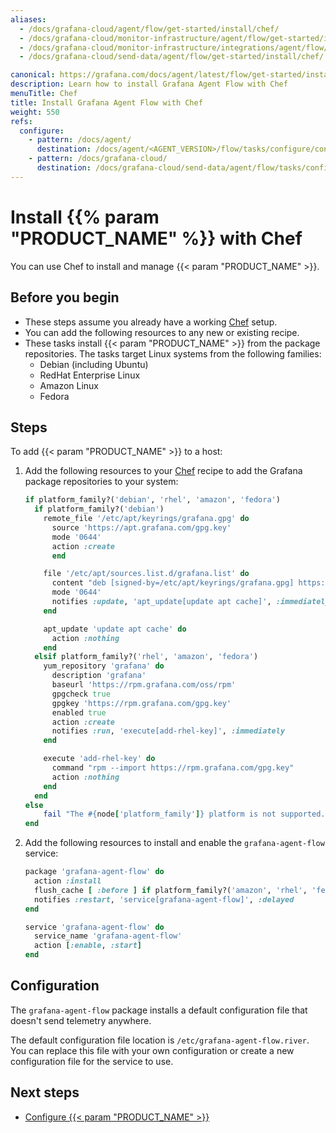```yaml
---
aliases:
  - /docs/grafana-cloud/agent/flow/get-started/install/chef/
  - /docs/grafana-cloud/monitor-infrastructure/agent/flow/get-started/install/chef/
  - /docs/grafana-cloud/monitor-infrastructure/integrations/agent/flow/get-started/install/chef/
  - /docs/grafana-cloud/send-data/agent/flow/get-started/install/chef/

canonical: https://grafana.com/docs/agent/latest/flow/get-started/install/chef/
description: Learn how to install Grafana Agent Flow with Chef
menuTitle: Chef
title: Install Grafana Agent Flow with Chef
weight: 550
refs:
  configure:
    - pattern: /docs/agent/
      destination: /docs/agent/<AGENT_VERSION>/flow/tasks/configure/configure-linux/
    - pattern: /docs/grafana-cloud/
      destination: /docs/grafana-cloud/send-data/agent/flow/tasks/configure/configure-linux/
---
```


# Install {{% param "PRODUCT_NAME" %}} with Chef

You can use Chef to install and manage {{< param "PRODUCT_NAME" >}}.

## Before you begin

- These steps assume you already have a working [Chef][] setup.
- You can add the following resources to any new or existing recipe.
- These tasks install {{< param "PRODUCT_NAME" >}} from the package repositories. The tasks target Linux systems from the following families:
  - Debian (including Ubuntu)
  - RedHat Enterprise Linux
  - Amazon Linux
  - Fedora

## Steps

To add {{< param "PRODUCT_NAME" >}} to a host:

1. Add the following resources to your [Chef][] recipe to add the Grafana package repositories to your system:

   ```ruby
   if platform_family?('debian', 'rhel', 'amazon', 'fedora')
     if platform_family?('debian')
       remote_file '/etc/apt/keyrings/grafana.gpg' do
         source 'https://apt.grafana.com/gpg.key'
         mode '0644'
         action :create
         end

       file '/etc/apt/sources.list.d/grafana.list' do
         content "deb [signed-by=/etc/apt/keyrings/grafana.gpg] https://apt.grafana.com/ stable main"
         mode '0644'
         notifies :update, 'apt_update[update apt cache]', :immediately
       end

       apt_update 'update apt cache' do
         action :nothing
       end
     elsif platform_family?('rhel', 'amazon', 'fedora')
       yum_repository 'grafana' do
         description 'grafana'
         baseurl 'https://rpm.grafana.com/oss/rpm'
         gpgcheck true
         gpgkey 'https://rpm.grafana.com/gpg.key'
         enabled true
         action :create
         notifies :run, 'execute[add-rhel-key]', :immediately
       end

       execute 'add-rhel-key' do
         command "rpm --import https://rpm.grafana.com/gpg.key"
         action :nothing
       end
     end
   else
       fail "The #{node['platform_family']} platform is not supported."
   end
   ```

1. Add the following resources to install and enable the `grafana-agent-flow` service:

   ```ruby
   package 'grafana-agent-flow' do
     action :install
     flush_cache [ :before ] if platform_family?('amazon', 'rhel', 'fedora')
     notifies :restart, 'service[grafana-agent-flow]', :delayed
   end

   service 'grafana-agent-flow' do
     service_name 'grafana-agent-flow'
     action [:enable, :start]
   end
   ```

## Configuration

The `grafana-agent-flow` package installs a default configuration file that doesn't send telemetry anywhere.

The default configuration file location is `/etc/grafana-agent-flow.river`. You can replace this file with your own configuration or create a new configuration file for the service to use.

## Next steps

- [Configure {{< param "PRODUCT_NAME" >}}](ref:configure)

[Chef]: https://www.chef.io/products/chef-infrastructure-management/
